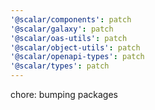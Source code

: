```yaml
---
'@scalar/components': patch
'@scalar/galaxy': patch
'@scalar/oas-utils': patch
'@scalar/object-utils': patch
'@scalar/openapi-types': patch
'@scalar/types': patch
---
```


chore: bumping packages
